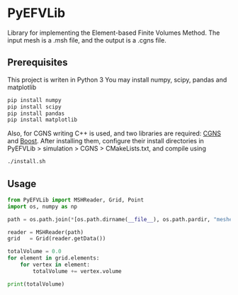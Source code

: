 # PyEFVLib
Library for implementing the Element-based Finite Volumes Method. The input mesh is a .msh file, and the output is a .cgns file. 

## Prerequisites

This project is writen in Python 3
You may install numpy, scipy, pandas and matplotlib

```bash
pip install numpy
pip install scipy
pip install pandas
pip install matplotlib
```

Also, for CGNS writing C++ is used, and two libraries are required: [CGNS](https://cgns.github.io) and [Boost](https://www.boost.org).
After installing them, configure their install directories in PyEFVLib > simulation > CGNS > CMakeLists.txt, and compile using
```bash
./install.sh
```

## Usage

```python
from PyEFVLib import MSHReader, Grid, Point
import os, numpy as np

path = os.path.join(*[os.path.dirname(__file__), os.path.pardir, "meshes", "Square.msh"])

reader = MSHReader(path)
grid   = Grid(reader.getData())

totalVolume = 0.0
for element in grid.elements:
	for vertex in element:
		totalVolume += vertex.volume

print(totalVolume)
```